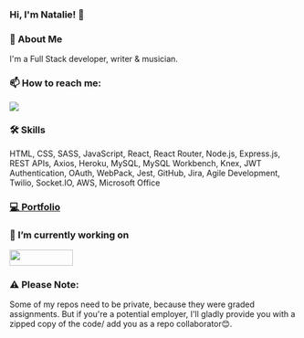 ### Hi, I'm Natalie! 👋

<!--
**natvrey/natvrey** is a ✨ _special_ ✨ repository because its `README.md` (this file) appears on your GitHub profile.

Here are some ideas to get you started:

- 🔭 I’m currently working on ...
- 🌱 I’m currently learning ...
- 👯 I’m looking to collaborate on ...
- 🤔 I’m looking for help with ...
- 💬 Ask me about ...
- 📫 How to reach me: ...
- 😄 Pronouns: ...
- ⚡ Fun fact: ...
-->
### 🌴 About Me
I'm a Full Stack developer, writer & musician.

### 📫 How to reach me:
<a href="https://www.linkedin.com/in/natalievreynolds/" rel="nofollow noreferrer"><img src="https://img.shields.io/badge/LinkedIn-0077B5?style=for-the-badge&logo=linkedin&logoColor=white"/></a>

### 🛠 Skills
HTML, CSS, SASS, JavaScript, React, React Router, Node.js, Express.js, REST APIs, Axios, Heroku, MySQL, MySQL Workbench, Knex, JWT Authentication, OAuth, WebPack, Jest, GitHub, Jira, Agile Development, Twilio, Socket.IO, AWS, Microsoft Office


### <a href="https://natvrey.wixsite.com/natvrey/projects" rel="nofollow noreferrer">💻 Portfolio </a>


### 🔭 I’m currently working on
<a href="https://medz-plus-client.herokuapp.com/" rel="nofollow noreferrer"><img src="https://camo.githubusercontent.com/dc1d62d3cbea9c821724e07cb8a1043414bdd1440cae955926e5db34ee43e27f/68747470733a2f2f692e696d6775722e636f6d2f73636e503279332e706e67" width="111" height="28"/></a>

### ⚠ Please Note:
Some of my repos need to be private, because they were graded assignments. But if you're a potential employer, I'll gladly provide you with a zipped copy of the code/ add you as a repo collaborator😊.
